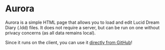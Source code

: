 # Aurora

Aurora is a simple HTML page that allows you to load and edit Lucid Dream Diary (.ldd) files. It does not require a server, but can be run on one without privacy concerns (as all data remains local).

Since it runs on the client, you can use it [directly from GitHub](https://htmlpreview.github.io/?https://github.com/krateng/aurora/blob/master/dreams.html)!
